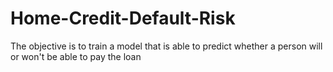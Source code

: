 # Home-Credit-Default-Risk
The objective is to train a model that is able to predict whether a person will or won't be able to pay the loan 
